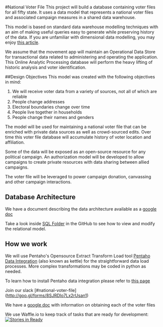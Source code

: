 #National Voter File
This project will build a database containing voter files for all fifty state. It uses a data model that represents a national voter files and associated campaign measures in a shared data warehouse. 

This model is based on standard data warehouse modelling techniques with an aim of making useful queries easy to generate while preserving history of the data. If you are unfamiliar with dimensional data modelling, you may enjoy [this article](https://dwbi.org/data-modelling/dimensional-model/1-dimensional-modeling-guide).

We assume that the movement app will maintain an Operational Data Store for transactional data related to administering and operating the application. This Online Analytic Processing database will perform the heavy lifting of historic analysis and voter identification.

##Design Objectives
This model was created with the following objectives in mind:

1. We will receive voter data from a variety of sources, not all of which are reliable
2. People change addresses
3. Electoral boundaries change over time
4. People live together in households
5. People change their names and genders

The model will be used for maintaining a national voter file that can be enriched with private data sources as well as crowd-sourced edits. Over time this voter file database will accumulate history of voter location and affiliation. 

Some of the data will be exposed as an open-source resource for any political campaign. An authorization model will be developed to allow campaigns to create private resources with data sharing between allied campaigns.

The voter file will be leveraged to power campaign donation, canvassing and other campaign interactions.

## Database Architecture
We have a document describing the data architecture available as a [google doc](https://docs.google.com/document/d/169mIkiIdl4OetbGvnbVCzq9Srw9PKCsB6U1CErTD9aI/edit?usp=sharing)

Take a look inside [SQL Folder](https://github.com/getmovement/national-voter-file/tree/master/src/main/sql) in the GitHub to see how to view and modify the relational model.

## How we work
We will use Pentaho's Opensource Extract Transform Load tool [Pentaho Data Integration](http://community.pentaho.com/projects/data-integration/) (also known as kettle) for the straightforward data load processes. More complex transformations may be coded in python as needed.

To learn how to install Pentaho data integration please refer to [this page](https://github.com/getmovement/national-voter-file/tree/master/src/tools)

Join our slack [#national-voter-file] (http://goo.gl/forms/8SJRDlo7Lx2rUsan1)

We have a [google doc](https://docs.google.com/spreadsheets/d/1CtNePb4LQSz-pk8UF58wwuVoBIc_YDAsBJZnIk7hKso/edit?usp=sharing) with information on obtaining each of the voter files

We use Waffle.io to keep track of tasks that are ready for development:
[![Stories in Ready](https://badge.waffle.io/getmovement/national-voter-file.svg?label=ready&title=Ready)](http://waffle.io/getmovement/national-voter-file)

